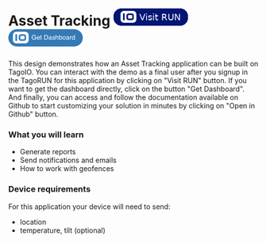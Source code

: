 # Asset Tracking [![Visit RUN](https://raw.githubusercontent.com/tago-io/explore-asset-tracking/master/images/visitRun.png?raw=true)](http://assettracking.run.tago.io/) [![Get dashboard](https://raw.githubusercontent.com/tago-io/explore-asset-tracking/master/images/getdashboard.png?raw=true)](http://admin.tago.io/template/5d02d54e39d897002dfd2fa1)

This design demonstrates how an Asset Tracking application can be built on TagoIO. You can interact with the demo as a final user after you signup in the TagoRUN for this application by clicking on "Visit RUN" button. If you want to get the dashboard directly, click on the button "Get Dashboard". And finally, you can access and follow the documentation available on Github to start customizing your solution in minutes by clicking on "Open in Github" button.

### What you will learn
- Generate reports
- Send notifications and emails
- How to work with geofences

### Device requirements
For this application your device will need to send:
- location
- temperature, tilt  (optional)
